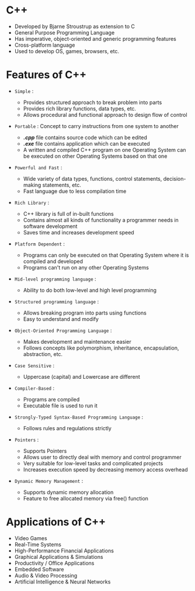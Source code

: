 # C++

- Developed by Bjarne Stroustrup as extension to C
- General Purpose Programming Language
- Has imperative, object-oriented and generic programming features
- Cross-platform language
- Used to develop OS, games, browsers, etc.

# Features of C++

- `Simple` :
    - Provides structured approach to break problem into parts
    - Provides rich library functions, data types, etc.
    - Allows procedural and functional approach to design flow of control

- `Portable` : Concept to carry instructions from one system to another
    - ***.cpp*** file contains source code which can be edited
    - ***.exe*** file contains application which can be executed
    - A written and compiled C++ program on one Operating System can be executed on other Operating Systems based on that one

- `Powerful and Fast` :
    - Wide variety of data types, functions, control statements, decision-making statements, etc.
    - Fast language due to less compilation time

- `Rich Library` :
    - C++ library is full of in-built functions
    - Contains almost all kinds of functionality a programmer needs in software development
    - Saves time and increases development speed

- `Platform Dependent` :
    - Programs can only be executed on that Operating System where it is compiled and developed
    - Programs can't run on any other Operating Systems

- `Mid-level programming language` :
    - Ability to do both low-level and high level programming

- `Structured programming language` :
    - Allows breaking program into parts using functions
    - Easy to understand and modify

- `Object-Oriented Programming Language` :
    - Makes development and maintenance easier
    - Follows concepts like polymorphism, inheritance, encapsulation, abstraction, etc.

- `Case Sensitive` :
    - Uppercase (capital) and Lowercase are different

- `Compiler-Based` :
    - Programs are compiled
    - Executable file is used to run it

- `Strongly-Typed Syntax-Based Programming Language` :
    - Follows rules and regulations strictly 

- `Pointers` :
    - Supports Pointers
    - Allows user to directly deal with memory and control programmer
    - Very suitable for low-level tasks and complicated projects
    - Increases execution speed by decreasing memory access overhead

- `Dynamic Memory Management` :
    - Supports dynamic memory allocation
    - Feature to free allocated memory via free() function

# Applications of C++

- Video Games
- Real-Time Systems
- High-Performance Financial Applications
- Graphical Applications & Simulations
- Productivity / Office Applications
- Embedded Software
- Audio & Video Processing
- Artificial Intelligence & Neural Networks
